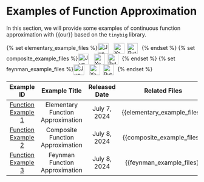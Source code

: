 # Examples of Function Approximation

In this section, we will provide some examples of continuous function approximation with {{our}} based on the `tinybig` library.

{% set elementary_example_files %}<a href="https://github.com/jwzhanggy/tinyBIG/blob/main/docs/notes/elementary_example.ipynb"><img src="https://raw.githubusercontent.com/jwzhanggy/tinyBIG/main/docs/assets/img/ipynb_icon.png" alt="Jupyter Logo" style="height: 2em; vertical-align: middle; margin-right: 10px;"></a> <a href="https://github.com/jwzhanggy/tinyBIG/blob/main/docs/notes/configs/elementary_configs.yaml"><img src="https://raw.githubusercontent.com/jwzhanggy/tinyBIG/main/docs/assets/img/yaml_icon.png" alt="Yaml Logo" style="height: 2em; vertical-align: middle; margin-right: 4px;"></a> <a href="https://github.com/jwzhanggy/tinyBIG/blob/main/docs/notes/elementary_example.py"><img src="https://raw.githubusercontent.com/jwzhanggy/tinyBIG/main/docs/assets/img/python_icon.svg" alt="Python Logo" style="height: 2em; vertical-align: middle; margin-right: 10px;"></a>{% endset %}
{% set composite_example_files %}<a href="https://github.com/jwzhanggy/tinyBIG/blob/main/docs/notes/composite_example.ipynb"><img src="https://raw.githubusercontent.com/jwzhanggy/tinyBIG/main/docs/assets/img/ipynb_icon.png" alt="Jupyter Logo" style="height: 2em; vertical-align: middle; margin-right: 10px;"></a> <a href="https://github.com/jwzhanggy/tinyBIG/blob/main/docs/notes/configs/composite_configs.yaml"><img src="https://raw.githubusercontent.com/jwzhanggy/tinyBIG/main/docs/assets/img/yaml_icon.png" alt="Yaml Logo" style="height: 2em; vertical-align: middle; margin-right: 4px;"></a> <a href="https://github.com/jwzhanggy/tinyBIG/blob/main/docs/notes/composite_example.py"><img src="https://raw.githubusercontent.com/jwzhanggy/tinyBIG/main/docs/assets/img/python_icon.svg" alt="Python Logo" style="height: 2em; vertical-align: middle; margin-right: 10px;"></a>{% endset %}
{% set feynman_example_files %}<a href="https://github.com/jwzhanggy/tinyBIG/blob/main/docs/notes/feynman_example.ipynb"><img src="https://raw.githubusercontent.com/jwzhanggy/tinyBIG/main/docs/assets/img/ipynb_icon.png" alt="Jupyter Logo" style="height: 2em; vertical-align: middle; margin-right: 10px;"></a> <a href="https://github.com/jwzhanggy/tinyBIG/blob/main/docs/notes/configs/feynman_configs.yaml"><img src="https://raw.githubusercontent.com/jwzhanggy/tinyBIG/main/docs/assets/img/yaml_icon.png" alt="Yaml Logo" style="height: 2em; vertical-align: middle; margin-right: 4px;"></a> <a href="https://github.com/jwzhanggy/tinyBIG/blob/main/docs/notes/feynman_example.py"><img src="https://raw.githubusercontent.com/jwzhanggy/tinyBIG/main/docs/assets/img/python_icon.svg" alt="Python Logo" style="height: 2em; vertical-align: middle; margin-right: 10px;"></a>{% endset %}


|              Example ID               |           Example Title           | Released Date |         Related Files         |
|:-------------------------------------:|:---------------------------------:|:-------------:|:-----------------------------:|
| [Function Example 1](./elementary.md) | Elementary Function Approximation | July 7, 2024  | {{elementary_example_files}}  |
|      [Function Example 2](./composite.md)      | Composite Function Approximation  | July 8, 2024  |  {{composite_example_files}}  |
|       [Function Example 3](./feynman.md)       |  Feynman Function Approximation   | July 8, 2024  |   {{feynman_example_files}}   |
